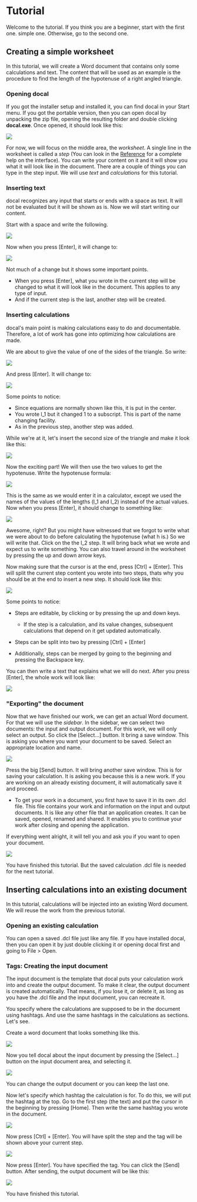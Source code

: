 [//]: # (-{pandoc.exe %f --standalone --metadata pagetitle="Tutorial" -f markdown-auto_identifiers -o ..\html\tutorial.html --css help.css})

# Tutorial

Welcome to the tutorial. If you think you are a beginner, start with the first one.
simple one. Otherwise, go to the second one.

## Creating a simple worksheet

In this tutorial, we will create a Word document that contains only some
calculations and text. The content that will be used as an example is the
procedure to find the length of the hypotenuse of a right angled triangle.

### Opening docal

If you got the installer setup and installed it, you can find docal in your
Start menu. If you got the portable version, then you can open docal by
unpacking the zip file, opening the resulting folder and double clicking
__docal.exe__. Once opened, it should look like this:

![](../images/startup.png)

For now, we will focus on the middle area, the _worksheet_. A single line in
the worksheet is called a _step_ (You can look in the
[Reference](reference.html) for a complete help on the interface). You can
write your content on it and it will show you what it will look like in the
document. There are a couple of things you can type in the step input. We will
use _text_ and _calculations_ for this tutorial.

### Inserting text

docal recognizes any input that starts or ends with a space as text. It will not be evaluated but it will be shown as is. Now we will start writing our content.

Start with a space and write the following.

![](../images/2020-02-01-13-36-58.png) 

Now when you press [Enter], it will change to:

![](../images/text-out.png)

Not much of a change but it shows some important points.

* When you press [Enter], what you wrote in the current step will be changed to what it will look like in the document. This applies to any type of input.
* And if the current step is the last, another step will be created.

### Inserting calculations

docal's main point is making calculations easy to do and documentable. Therefore, a lot of work has gone into optimizing how calculations are made.

We are about to give the value of one of the sides of the triangle. So write:

![](../images/calc-1-in.png)

And press [Enter]. It will change to:

![](../images/calc-1-out.png)

Some points to notice:

* Since equations are normally shown like this, it is put in the center.
* You wrote l_1 but it changed 1 to a subscript. This is part of the name changing facility.
* As in the previous step, another step was added.

While we're at it, let's insert the second size of the triangle and make it look like this:

![](../images/calc-3.png)

Now the exciting part! We will then use the two values to get the hypotenuse. Write the hypotenuse formula:

![](../images/calc-4-in.png)

This is the same as we would enter it in a calculator, except we used the names of the values of the lengths (l_1 and l_2) instead of the actual values. Now when you press [Enter], it should change to something like:

![](../images/calc-4-out.png)

Awesome, right? But you might have witnessed that we forgot to write what we were about to do before calculating the hypotenuse (what h is.) So we will write that. Click on the the l_2 step. It will bring back what we wrote and expect us to write something. You can also travel around in the worksheet by pressing the up and down arrow keys.

Now making sure that the cursor is at the end, press [Ctrl] + [Enter]. This will split the current step content you wrote into two steps, thats why you should be at the end to insert a new step. It should look like this:

![](../images/calc-insert.png)

Some points to notice:

* Steps are editable, by clicking or by pressing the up and down keys.

  * If the step is a calculation, and its value changes, subsequent calculations that depend on it get updated automatically.

* Steps can be split into two by pressing [Ctrl] + [Enter]
* Additionally, steps can be merged by going to the beginning and pressing the Backspace key.

You can then write a text that explains what we will do next. After you press [Enter], the whole work will look like:

![](../images/final.png)

### "Exporting" the document

Now that we have finished our work, we can get an actual Word document. For
that we will use the _sidebar_. In the sidebar, we can select two documents:
the input and output document. For this work, we will only select an output. So
click the [Select...] button. It bring a save window. This is asking you where
you want your document to be saved. Select an appropriate location and name.

![](../images/output-doc.png)

Press the big [Send] button. It will bring another save window. This is for
saving your calculation. It is asking you because this is a new work. If you
are working on an already existing document, it will automatically save it and
proceed.

* To get your work in a document, you first have to save it in its own .dcl file. This file contains your work and information on the input and output documents. It is like any other file that an application creates. It can be saved, opened, renamed and shared. It enables you to continue your work after closing and opening the application.

If everything went alright, it will tell you and ask you if you want to open
your document.

![](../images/after-send.png)

You have finished this tutorial. But the saved calculation .dcl file is needed for the next tutorial.

## Inserting calculations into an existing document

In this tutorial, calculations will be injected into an existing Word document. We will reuse the work from the previous tutorial.

### Opening an existing calculation

You can open a saved .dcl file just like any file. If you have installed docal,
then you can open it by just double clicking it or opening docal first and
going to File > Open.

### Tags: Creating the input document

The input document is the template that docal puts your calculation work into and create the output document. To make it clear, the output document is created automatically. That means, if you lose it, or delete it, as long as you have the .dcl file and the input document, you can recreate it.

You specify where the calculations are supposed to be in the document using hashtags. And use the same hashtags in the calculations as sections. Let's see.

Create a word document that looks something like this.

![](../images/word-in.png)

Now you tell docal about the input document by pressing the [Select...] button on the input document area, and selecting it.

![](../images/input-doc.png)

You can change the output document or you can keep the last one.

Now let's specify which hashtag the calculation is for. To do this, we will put the hashtag at the top. Go to the first step (the text) and put the cursor in the beginning by pressing [Home]. Then write the same hashtag you wrote in the document.

![](../images/write-tag.png)

Now press [Ctrl] + [Enter]. You will have split the step and the tag will be shown above your current step.

![](../images/write-tag-2.png)

Now press [Enter]. You have specified the tag. You can click the [Send] button. After sending, the output document will be like this:

![](../images/final-2.png)

You have finished this tutorial.
